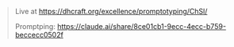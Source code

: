 > Live at https://dhcraft.org/excellence/promptotyping/ChSl/
>
> Promptping: https://claude.ai/share/8ce01cb1-9ecc-4ecc-b759-beccecc0502f
